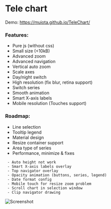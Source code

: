 ﻿Tele chart
====================
Demo: https://muiota.github.io/TeleChart/

### Features:
 - Pure js (without css)
 - Small size (<10kB)
 - Advanced zoom
 - Advanced navigation
 - Vertical auto zoom
 - Scale axes
 - Day/night switch
 - High resolution (fix blur, retina support)
 - Switch series
 - Smooth animation
 - Smart X-axis labels
 - Mobile resolution (Touches support)

  
### Roadmap:
- Line selection
- Tooltip legend
- Material design 
- Resize container support 
- Area type of series 
- Performance, minimize & fixes
````
 - Auto height not work
 - Smart X-axis labels overlay
 - Top navigator overlay
 - Opacity animation (buttons, series, legend) 
 - Date format config
 - Mobile touch for resize zoom problem
 - Scroll chart in selection window
 - Clip navigator drawing
````

![Screenshot](https://i.imgur.com/IkHg18g.png)